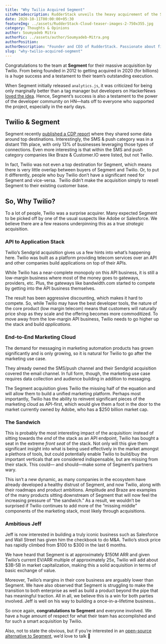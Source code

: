 ```yaml
---
title: "Why Twilio Acquired Segment"
siteMetadescription: RudderStack unveils the heavy acquirement of the Segment by Twilio. Application Stack to the End-to-End Marketing Cloud Twilio active gained the segment.  
date: 2020-10-11T00:00:00+05:30
featureImg: ../assets/RudderStack-Cloud-teaser-images-2-750x355.jpg
category: Thoughts & Opinions
author: Soumyadeb Mitra
authorPic: ../assets/author/Soumyadeb-Mitra.png
authorPosition: 
authorDescription: "Founder and CEO of RudderStack. Passionate about finding engineering solutions to real-world problems."
slug: "why-twilio-acquired-segment"
---
```

Congratulations to the team at **Segment** for their massive acquisition by Twilio. From being founded in 2012 to getting acquired in 2020 (for billions) is a huge success and a testament to their team’s outstanding execution.

When Segment initially released `analytics.js`, it was criticized for being only marginally better than a tag manager but developers on HackerNews [loved the idea](https://news.ycombinator.com/item?id=4912076). Hence, Segment’s success is also a testament to the power of the developer community on HN—hats off to everyone who supported the project, especially in the early days.

Twilio & Segment
----------------

Segment recently [published a CDP report](https://segment.com/blog/customer-data-platform/) where they shared some data around top destinations. Interestingly, the SMS & push category was in a distant 11th place, with only 13% of businesses leveraging those types of connections. Even more interesting is that within the SMS and push category companies like Braze & Customer.IO were listed, but not Twilio.

In fact, Twilio was not even a top destination for Segment, which means there is very little overlap between buyers of Segment and Twilio. Or, to put it differently, people who buy Twilio don’t have a significant need for Segment and vice-versa.  Twilio didn’t make the acquisition simply to resell Segment to their existing customer base. 

So, Why Twilio?
---------------

To a lot of people, Twilio was a surprise acquirer. Many expected Segment to be picked off by one of the usual suspects like Adobe or Salesforce. We believe there are a few reasons underpinning this as a true _strategic_ acquisition.

### **API to Application Stack**

Twilio’s Sendgrid acquisition gives us a few hints into what’s happening here. Twilio was built as a platform providing telecom services over an API and other companies build applications on top of their APIs.

While Twilio has a near-complete monopoly on this API business, it is still a low-margin business where most of the money goes to gateways, providers, etc. Plus, the gateways like bandwidth.com started to compete by getting into the API business themselves.

The result has been aggressive discounting, which makes it hard to compete. So, while Twilio may have the best developer tools, the nature of the core product (low margin telecom) means that customers will naturally price shop as they scale and the offering becomes more commoditized. To move away from the low-margin API business, Twilio needs to go higher up the stack and build _applications_.

### **End-to-End Marketing Cloud**

The demand for messaging in marketing automation products has grown significantly and is only growing, so it is natural for Twilio to go after the marketing use case.

They already owned the SMS/push channel and their Sendgrid acquisition covered the email channel. In full form, though, the marketing use case requires data collection and audience building in addition to messaging.

The Segment acquisition gives Twilio the missing half of the equation and will allow them to build a unified marketing platform. Perhaps most importantly, Twilio has the ability to reinvent significant pieces of the marketing cloud as API-first, which would give them a foot in the door to the market currently owned by Adobe, who has a $250 billion market cap.

### **The Sandwich**

This is probably the most interesting impact of the acquisition: instead of sitting towards the _end_ of the stack as an API endpoint, Twilio has bought a seat in the extreme _front seat_ of the stack. Not only will this give them significant insight into what is being used effectively in the market amongst a plethora of tools, but could potentially enable Twilio to build/buy the important verticals that are considered indispensable, but are missing from their stack. This could— and should—make some of Segment’s partners wary.

This isn’t a new dynamic, as many companies in the ecosystem have already developed a healthy distrust of Segment, and now Twilio, along with their roadmaps and product ambitions. Amplitude and Braze are examples of the many products sitting downstream of Segment that will now feel the increasing pressure of “the sandwich.” As a result, we wouldn’t be surprised if Twilio continues to add more of the “missing middle” components of the marketing stack, most likely through acquisitions.

### **Ambitious Jeff**

Jeff is now interested in building a truly iconic business such as Salesforce and Wall Street has given him the checkbook to do M&A. Twilio’s stock price has rapidly climbed from $100 to $300 in the last 6 months.

We have heard that Segment is at approximately $150M ARR and given Twilio’s current EV/ARR multiple of approximately 25x, Twilio will add about $3B-5B in market capitalization, making this a solid acquisition in terms of basic exchange of value.

Moreover, Twilio’s margins in their core business are arguably lower than Segment. We have also observed that Segment is struggling to make the transition to both enterprise as well as build a product beyond the pipe that has meaningful traction. All in all, we believe this is a win for both parties involved. Jeff is well on his way to building a once-in-a-lifetime business..

So once again, **congratulations to Segment** and everyone involved. We have a huge amount of respect for what their team has accomplished and for such a smart acquisition by Twilio.

Also, not to state the obvious, but if you’re interested in an [open-source alternative to Segment](http://www.rudderstack.com), we’d love to talk 🙂
